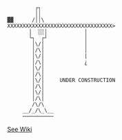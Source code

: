 ```
         ┌┐      
         ││
▓▓      /││\
XXXXXXXXXXXXXXXXXXXXXXXXXXXXXXXXXX>
       │  ░░│            │
       └┐  ┌┘            │
        │\/│             │
        │/\│             │
        │\/│             |
        │/\│             ¿
        │\/│
        │/\│
        │\/│     UNDER CONSTRUCTION
        │/\│
        │\/│
        │/\│  
        /\/\  
     __/_/\_\__
     ────────── 
```

[See Wiki](https://github.com/webfactorymk/kotlin-multiplatform-currency-converter/wiki)
